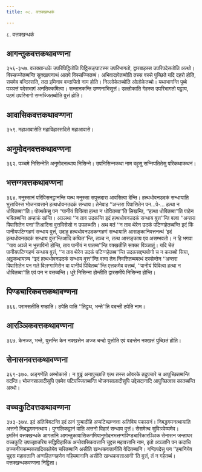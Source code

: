 ```yaml
---
title: ०८. वत्तक्खन्धकं

---
```

८. वत्तक्खन्धकं  


## आगन्तुकवत्तकथावण्णना

३५६-३५७. वत्तक्खन्धके उपरिपिट्ठितोति पिट्ठिसङ्घाटस्स उपरिभागतो, द्वारबाहस्स उपरिपदेसतोति अत्थो। विस्सज्‍जेतब्बन्ति सुक्खापनत्थं आतपे विस्सज्‍जितब्बं। अभिवादापेतब्बोति तस्स वस्से पुच्छिते यदि दहरो होति, सयमेव वन्दिस्सति, तदा इमिनाव वन्दापितो नाम होति। निल्‍लोकेतब्बोति ओलोकेतब्बो। यथाभागन्ति पुब्बे पञ्‍ञत्तं पदेसभागं अनतिक्‍कमित्वा। सन्तानकन्ति उण्णनाभिसुत्तं। उल्‍लोकाति गेहस्स उपरिभागतो पट्ठाय, पठमं उपरिभागो सम्मज्‍जितब्बोति वुत्तं होति।  


## आवासिकवत्तकथावण्णना

३५९. महाआवासेति महाविहारसदिसे महाआवासे।  


## अनुमोदनवत्तकथावण्णना

३६२. पञ्‍चमे निसिन्‍नेति अनुमोदनत्थाय निसिन्‍ने। उपनिसिन्‍नकथा नाम बहूसु सन्‍निपतितेसु परिकथाकथनं।  


## भत्तग्गवत्तकथावण्णना

३६४. मनुस्सानं परिविसनट्ठानन्ति यत्थ मनुस्सा सपुत्तदारा आवसित्वा देन्ति। हत्थधोवनउदकं सन्धायाति भुत्ताविस्स भोजनावसाने हत्थधोवनउदकं सन्धाय। तेनेवाह ‘‘अन्तरा पिपासितेन पन…पे॰… हत्था न धोवितब्बा’’ति। पोत्थकेसु पन ‘‘पानीयं पिवित्वा हत्था न धोवितब्बा’’ति लिखन्ति, ‘‘हत्था धोवितब्बा’’ति पाठेन भवितब्बन्ति अम्हाकं खन्ति। अञ्‍ञथा ‘‘न ताव उदकन्ति इदं हत्थधोवनउदकं सन्धाय वुत्त’’न्ति वत्वा ‘‘अन्तरा पिपासितेन पना’’तिआदिना वुत्तविसेसो न उपलब्भति। अथ मतं ‘‘न ताव थेरेन उदकं पटिग्गहेतब्बन्ति इदं किं पानीयपटिग्गहणं सन्धाय वुत्तं, उदाहु हत्थधोवनउदकग्गहणं सन्धायाति आसङ्कानिवत्तनत्थं ‘इदं हत्थधोवनउदकं सन्धाय वुत्त’न्तिआदि कथित’’न्ति, तञ्‍च न, तत्थ आसङ्काय एव असम्भवतो। न हि भगवा ‘‘याव अञ्‍ञे न भुत्ताविनो होन्ति, ताव पानीयं न पातब्ब’’न्ति वक्खतीति सक्‍का विञ्‍ञातुं। यदि चेतं पानीयपटिग्गहणं सन्धाय वुत्तं, ‘‘न ताव थेरेन उदकं पटिग्गहेतब्ब’’न्ति उदकसद्दप्पयोगो च न कत्तब्बो सिया, अट्ठकथायञ्‍च ‘‘इदं हत्थधोवनउदकं सन्धाय वुत्त’’न्ति वत्वा तेन निवत्तितब्बमत्थं दस्सेन्तेन ‘‘अन्तरा पिपासितेन पन गले विलग्गामिसेन वा पानीयं पिवितब्ब’’न्ति एत्तकमेव वत्तब्बं, ‘‘पानीयं पिवित्वा हत्था न धोवितब्बा’’ति एवं पन न वत्तब्बन्ति। धुरे निसिन्‍ना होन्तीति द्वारसमीपे निसिन्‍ना होन्ति।  


## पिण्डचारिकवत्तकथावण्णना

३६६. परामसतीति गण्हाति। ठपेति वाति ‘‘तिट्ठथ, भन्ते’’ति वदन्ती ठपेति नाम।  


## आरञ्‍ञिकवत्तकथावण्णना

३६७. केनज्‍ज, भन्ते, युत्तन्ति केन नक्खत्तेन अज्‍ज चन्दो युत्तोति एवं वदन्तेन नक्खत्तं पुच्छितं होति।  


## सेनासनवत्तकथावण्णना

३६९-३७०. अङ्गणेति अब्भोकासे। न वुड्ढं अनापुच्छाति एत्थ तस्स ओवरके तदुपचारे च आपुच्छितब्बन्ति वदन्ति। भोजनसालादीसुपि एवमेव पटिपज्‍जितब्बन्ति भोजनसालादीसुपि उद्देसदानादि आपुच्छित्वाव कातब्बन्ति अत्थो।  


## वच्‍चकुटिवत्तकथावण्णना

३७३-३७४. इदं अतिविवटन्ति इदं ठानं गुम्बादीहि अप्पटिच्छन्‍नत्ता अतिविय पकासनं। निबद्धगमनत्थायाति अत्तनो निबद्धगमनत्थाय। पुग्गलिकट्ठानं वाति अत्तनो विहारं सन्धाय वुत्तं। सेसमेत्थ सुविञ्‍ञेय्यमेव।  
इमस्मिं वत्तक्खन्धके आगतानि आगन्तुकावासिकगमियानुमोदनभत्तग्गपिण्डचारिकारञ्‍ञिक सेनासन जन्ताघर वच्‍चकुटि उपज्झाचरिय सद्धिविहारिक अन्तेवासिकवत्तानि चुद्दस महावत्तानि नाम, इतो अञ्‍ञानि पन कदाचि तज्‍जनीयकम्मकतादिकालेयेव चरितब्बानि असीति खन्धकवत्तानीति वेदितब्बानि। गण्ठिपदेसु पन ‘‘इमानियेव चुद्दस महावत्तानि अग्गहितग्गहणेन गहियमानानि असीति खन्धकवत्ताआनी’’ति वुत्तं, तं न गहेतब्बं।  
वत्तक्खन्धकवण्णना निट्ठिता।  